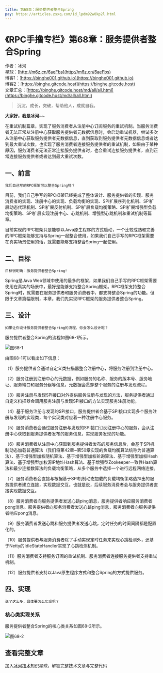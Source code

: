 ```yaml
---
title: 第68章：服务提供者整合Spring
pay: https://articles.zsxq.com/id_lpdm92w0kp2l.html
---
```


# 《RPC手撸专栏》第68章：服务提供者整合Spring

作者：冰河
<br/>星球：[http://m6z.cn/6aeFbs](http://m6z.cn/6aeFbs)
<br/>博客1：[https://binghe001.github.io](https://binghe001.github.io)
<br/>博客2：[https://binghe.gitcode.host](https://binghe.gitcode.host)
<br/>文章汇总：[https://binghe.gitcode.host/md/all/all.html](https://binghe.gitcode.host/md/all/all.html)

> 沉淀，成长，突破，帮助他人，成就自我。

**大家好，我是冰河~~**

在重试机制篇章，实现了服务消费者从注册中心订阅服务的重试机制。当服务消费者无法正常从注册中心获取服务提供者元数据信息时，会启动重试机器，尝试多次从注册中心获取服务提供者元数据信息，直到获取到服务提供者元数据信息或者达到最大重试次数。也实现了服务消费者连接服务提供者的重试机制，如果由于某种原因，服务消费者无法正常连接服务提供者时，也会重试连接服务提供者，直到正常连接服务提供者或者达到最大重试次数。

## 一、前言

`我们自己写的RPC框架可以整合Spring吗？`

目前，我们自己手写的RPC框架已经完成了整体设计、服务提供者的实现、服务消费者的实现、注册中心的实现、负载均衡的实现、SPI扩展序列化机制、SPI扩展动态代理机制、SPI扩展反射机制、SPI扩展负载均衡策略、SPI扩展增强型负载均衡策略、SPI扩展实现注册中心、心跳机制、增强型心跳机制和重试机制等篇章。

目前实现的RPC框架只是能够以Java原生程序的方式启动，一个比较成熟和完善的RPC框架能够支持与Spring一起整合使用，如果我们自己手写的RPC框架需要在真实场景使用的话，就需要能够支持整合Spring一起使用。

## 二、目标

`目标很明确：服务提供者整合Spring!`

Spring是Java Web领域中使用的最多的框架，如果我们自己手写的RPC框架需要使用在真实的场景中，最好是能够支持整合Spring框架。RPC框架支持整合Spring时，就需要在服务提供者和服务消费者中，都支持整合Spring的功能。但限于文章篇幅限制，本章，我们先实现RPC框架的服务提供者整合Spring。

## 三、设计

`如果让你设计服务提供者整合Spring的流程，你会怎么设计呢？`

服务提供者整合Spring的流程如图68-1所示。

![图68-1](https://binghe.gitcode.host/assets/images/middleware/rpc/rpc-2022-12-26-001.png)

由图68-1可以看出如下信息：

（1）服务提供者会通过自定义类扫描器整合注册中心，将服务注册到注册中心。

（2）服务注册到注册中心的元数据，例如服务的名称、服务的版本号、服务地址、服务端口和服务分组等信息，元数据会贯穿整个服务的注册与发现流程。

（3）服务注册与发现SPI接口对外提供服务注册与发现的方法，服务提供者通过自定义扫描器会调用服务注册与发现SPI接口的方法实现服务注册功能。

（4）基于服务注册与发现的SPI接口，服务提供者会基于SPI接口实现多个服务注册与发现的实现类，每个实现类对应着一种注册中心服务。

（5）服务消费者会通过服务注册与发现的SPI接口订阅注册中心的服务，会从注册中心获取到服务提供者发布的服务信息，实现服务发现的功能。

（6）服务消费者从注册中心获取到服务提供者发布的服务信息后，会基于SPI机制动态加载普通算法（我们将第42章~第50章实现的负载均衡算法统称为普通算法）、基于增强型加权随机算法、基于增强型加权轮询算法、基于增强型加权Hash算法、基于增强型加权源IP地址Hash算法、基于增强型Zookeeper一致性Hash算法和最少连接数算法的负载均衡策略，从多个服务中选择一个进行远程网络连接。

（7）服务消费者会直接与根据基于SPI机制动态加载的负载均衡策略选择出的服务提供者建立连接，实现数据交互。也就是说，后续服务消费者会与服务提供者直接实现数据交互。

（8）服务消费者向服务提供者发送心跳ping消息，服务提供者响应服务消费者pong消息。服务提供者向服务消费者发送心跳ping消息，服务消费者向服务提供者响应pong消息。

（9）服务消费者发送心跳和服务提供者发送心跳，定时任务的时间间隔都是配置化的。

（10）服务提供者与服务消费者除了手动实现定时任务来实现心跳检测外，还基于Netty的IdleStateHandler实现了心跳检测机制。

（11）服务消费者支持服务订阅的重试机制、服务消费者连接服务提供者支持重试机制。

（12）服务提供者支持以Java原生程序方式和整合Spring的方式提供服务。

## 四、实现

`说了这么多，具体要怎么实现呢？`

### 核心类实现关系

服务提供者整合Spring的核心类关系如图68-2所示。

![图68-2](https://binghe.gitcode.host/assets/images/middleware/rpc/rpc-2022-12-26-002.png)

## 查看完整文章

加入[冰河技术](http://m6z.cn/6aeFbs)知识星球，解锁完整技术文章与完整代码